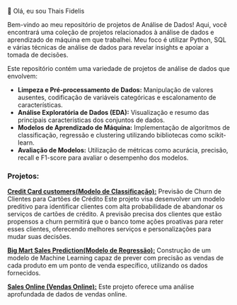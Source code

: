 👋 Olá, eu sou Thais Fidelis 

Bem-vindo ao meu repositório de projetos de Análise de Dados! Aqui, você encontrará uma coleção de projetos relacionados à análise de dados e aprendizado de máquina em que trabalhei. Meu foco é utilizar Python, SQL e várias técnicas de análise de dados para revelar insights e apoiar a tomada de decisões.


Este repositório contém uma variedade de projetos de análise de dados que envolvem:

- **Limpeza e Pré-processamento de Dados:** Manipulação de valores ausentes, codificação de variáveis categóricas e escalonamento de características.
- **Análise Exploratória de Dados (EDA):** Visualização e resumo das principais características dos conjuntos de dados.
- **Modelos de Aprendizado de Máquina:** Implementação de algoritmos de classificação, regressão e clustering utilizando bibliotecas como scikit-learn.
- **Avaliação de Modelos:** Utilização de métricas como acurácia, precisão, recall e F1-score para avaliar o desempenho dos modelos.

### Projetos:

**[Credit Card customers(Modelo de Classificação):](https://github.com/thaisfidelis258/Credit-Card-customers-Predict-)** 
Previsão de Churn de Clientes para Cartões de Crédito Este projeto visa desenvolver um modelo preditivo para identificar clientes com alta probabilidade de abandonar os serviços de cartões de crédito. A previsão precisa dos clientes que estão propensos a churn permitirá que o banco tome ações proativas para reter esses clientes, oferecendo melhores serviços e personalizações para mudar suas decisões.

**[Big Mart Sales Prediction(Modelo de Regressão):](https://www.kaggle.com/datasets/shivan118/big-mart-sales-prediction-datasets)**
 Construção de um modelo de Machine Learning capaz de prever com precisão as vendas de cada produto em um ponto de venda específico, utilizando os dados fornecidos.

**[Sales Online (Vendas Online):](https://github.com/thaisfidelis258/Data-Analysis)**
Este projeto oferece uma análise aprofundada de dados de vendas online.





